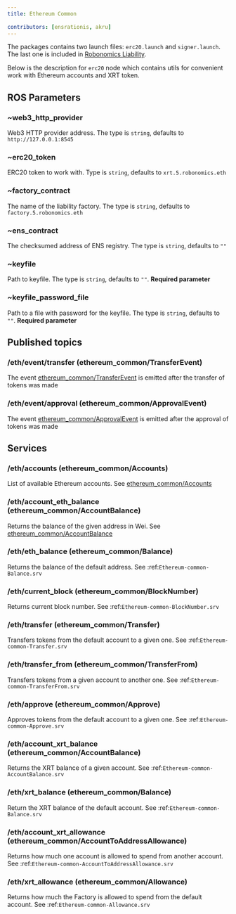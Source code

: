```yaml
---
title: Ethereum Common
 
contributors: [ensrationis, akru]
---
```


The packages contains two launch files: `erc20.launch` and `signer.launch`. The last one is included in [Robonomics Liability](./robonomics-liability).

Below is the description for `erc20` node which contains utils for convenient work with Ethereum accounts and XRT token.

## ROS Parameters

###  ~web3_http_provider

Web3 HTTP provider address. The type is `string`, defaults to `http://127.0.0.1:8545`

### ~erc20_token

ERC20 token to work with. Type is `string`, defaults to `xrt.5.robonomics.eth`

### ~factory_contract

The name of the liability factory. The type is `string`, defaults to `factory.5.robonomics.eth`

### ~ens_contract

The checksumed address of ENS registry. The type is `string`, defaults to `""`

### ~keyfile

Path to keyfile. The type is `string`, defaults to `""`. **Required parameter**

### ~keyfile_password_file

Path to a file with password for the keyfile. The type is `string`, defaults to `""`. **Required parameter**

## Published topics

### /eth/event/transfer (ethereum_common/TransferEvent)

The event [ethereum_common/TransferEvent](./ethereum-common-messages#ethereum_commontransfereventmsg) is emitted after the transfer of tokens was made

### /eth/event/approval (ethereum_common/ApprovalEvent)

The event [ethereum_common/ApprovalEvent](./ethereum-common-messages#ethereum_commonapprovaleventmsg) is emitted after the approval of tokens was made

## Services

### /eth/accounts (ethereum_common/Accounts)

List of available Ethereum accounts. See [ethereum_common/Accounts](./ethereum-common-messages#ethereum_commonaccountssrv)

### /eth/account_eth_balance (ethereum_common/AccountBalance)

Returns the balance of the given address in Wei. See [ethereum_common/AccountBalance](./ethereum-common-messages#ethereum_commonaccountbalancesrv)

### /eth/eth_balance (ethereum_common/Balance)

Returns the balance of the default address. See :ref:`Ethereum-common-Balance.srv`

### /eth/current_block (ethereum_common/BlockNumber)

Returns current block number. See :ref:`Ethereum-common-BlockNumber.srv`

### /eth/transfer (ethereum_common/Transfer)

Transfers tokens from the default account to a given one. See :ref:`Ethereum-common-Transfer.srv`

### /eth/transfer_from (ethereum_common/TransferFrom)

Transfers tokens from a given account to another one. See :ref:`Ethereum-common-TransferFrom.srv`

### /eth/approve (ethereum_common/Approve)

Approves tokens from the default account to a given one. See :ref:`Ethereum-common-Approve.srv`

### /eth/account_xrt_balance (ethereum_common/AccountBalance)

Returns the XRT balance of a given account. See :ref:`Ethereum-common-AccountBalance.srv`

### /eth/xrt_balance (ethereum_common/Balance)

Return the XRT balance of the default account. See :ref:`Ethereum-common-Balance.srv`

### /eth/account_xrt_allowance (ethereum_common/AccountToAddressAllowance)

Returns how much one account is allowed to spend from another account. See :ref:`Ethereum-common-AccountToAddressAllowance.srv`

### /eth/xrt_allowance (ethereum_common/Allowance)

Returns how much the Factory is allowed to spend from the default account. See :ref:`Ethereum-common-Allowance.srv`